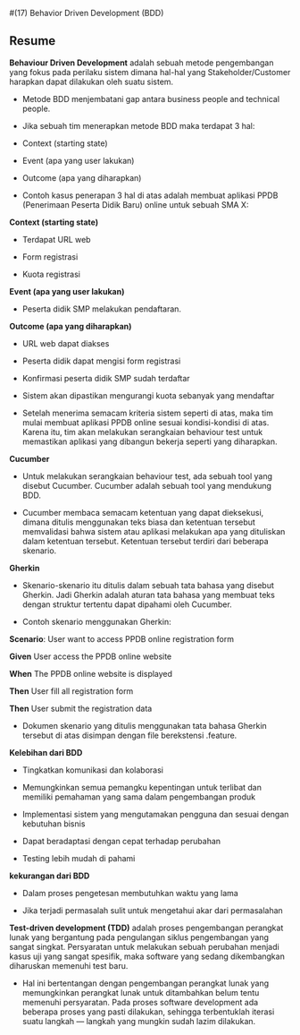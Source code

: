 #(17) Behavior Driven Development (BDD)

## Resume

**Behaviour Driven Development** adalah sebuah metode pengembangan yang fokus pada perilaku sistem dimana hal-hal yang Stakeholder/Customer harapkan dapat dilakukan oleh suatu sistem.

- Metode BDD menjembatani gap antara business people and technical people.

- Jika sebuah tim menerapkan metode BDD maka terdapat 3 hal:
 - Context (starting state)
 - Event (apa yang user lakukan)
 - Outcome (apa yang diharapkan)

- Contoh kasus penerapan 3 hal di atas adalah membuat aplikasi PPDB (Penerimaan Peserta Didik Baru) online untuk sebuah SMA X:

**Context (starting state)**

- Terdapat URL web

- Form registrasi

- Kuota registrasi

**Event (apa yang user lakukan)**

- Peserta didik SMP melakukan pendaftaran.

**Outcome (apa yang diharapkan)**

- URL web dapat diakses

- Peserta didik dapat mengisi form registrasi

- Konfirmasi peserta didik SMP sudah terdaftar

- Sistem akan dipastikan mengurangi kuota sebanyak yang mendaftar

- Setelah menerima semacam kriteria sistem seperti di atas, maka tim mulai membuat aplikasi PPDB online sesuai kondisi-kondisi di atas. Karena itu, tim akan melakukan serangkaian behaviour test untuk memastikan aplikasi yang dibangun bekerja seperti yang diharapkan.

**Cucumber**

- Untuk melakukan serangkaian behaviour test, ada sebuah tool yang disebut Cucumber. Cucumber adalah sebuah tool yang mendukung BDD.

- Cucumber membaca semacam ketentuan yang dapat dieksekusi, dimana ditulis menggunakan teks biasa dan ketentuan tersebut memvalidasi bahwa sistem atau aplikasi melakukan apa yang dituliskan dalam ketentuan tersebut. Ketentuan tersebut terdiri dari beberapa skenario.

**Gherkin**

- Skenario-skenario itu ditulis dalam sebuah tata bahasa yang disebut Gherkin. Jadi Gherkin adalah aturan tata bahasa yang membuat teks dengan struktur tertentu dapat dipahami oleh Cucumber.

- Contoh skenario menggunakan Gherkin:

**Scenario**: User want to access PPDB online registration form

**Given** User access the PPDB online website

**When** The PPDB online website is displayed

**Then** User fill all registration form

**Then** User submit the registration data

- Dokumen skenario yang ditulis menggunakan tata bahasa Gherkin tersebut di atas disimpan dengan file berekstensi .feature.

**Kelebihan dari BDD**

- Tingkatkan komunikasi dan kolaborasi

- Memungkinkan semua pemangku kepentingan untuk terlibat dan memiliki pemahaman yang sama dalam pengembangan produk

- Implementasi sistem yang mengutamakan pengguna dan sesuai dengan kebutuhan bisnis

- Dapat beradaptasi dengan cepat terhadap perubahan

- Testing lebih mudah di pahami

**kekurangan dari BDD**

- Dalam proses pengetesan membutuhkan waktu yang lama 

- Jika terjadi permasalah sulit untuk mengetahui akar dari permasalahan 

**Test-driven development (TDD)** adalah proses pengembangan perangkat lunak yang bergantung pada pengulangan siklus pengembangan yang sangat singkat. Persyaratan untuk melakukan sebuah perubahan menjadi kasus uji yang sangat spesifik, maka software yang sedang dikembangkan diharuskan memenuhi test baru. 

- Hal ini bertentangan dengan pengembangan perangkat lunak yang memungkinkan perangkat lunak untuk ditambahkan belum tentu memenuhi persyaratan. Pada proses software development ada beberapa proses yang pasti dilakukan, sehingga terbentuklah iterasi suatu langkah — langkah yang mungkin sudah lazim dilakukan.